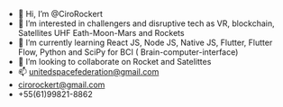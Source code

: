 - 👋 Hi, I’m @CiroRockert
- 👀 I’m interested in challengers and disruptive tech as VR, blockchain, Satellites UHF Eath-Moon-Mars and Rockets
- 🌱 I’m currently learning React JS, Node JS, Native JS, Flutter, Flutter Flow, Python and SciPy for BCI ( Brain-computer-interface)
- 💞️ I’m looking to collaborate on Rocket and Satelittes
- 📫 unitedspacefederation@gmail.com
- cirorockert@gmail.com 
- +55(61)99821-8862

<!---
CiroRockert/CiroRockert is a ✨ special ✨ repository because its `README.md` (this file) appears on your GitHub profile.
You can click the Preview link to take a look at your changes.
--->
